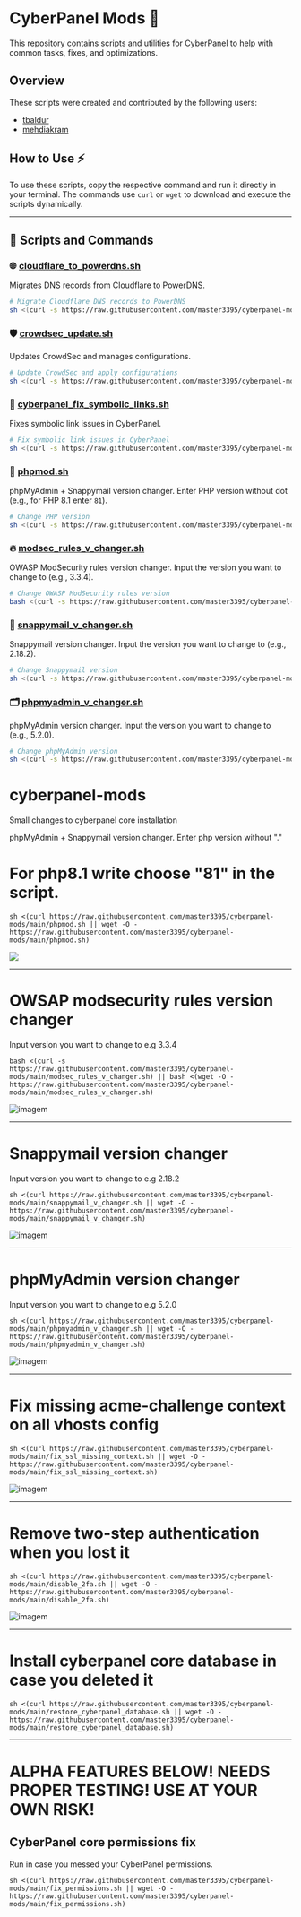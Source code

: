 # CyberPanel Mods 🚀

This repository contains scripts and utilities for CyberPanel to help with common tasks, fixes, and optimizations.

## Overview

These scripts were created and contributed by the following users:  
- [tbaldur](https://github.com/tbaldur)  
- [mehdiakram](https://github.com/mehdiakram)  

## How to Use ⚡

To use these scripts, copy the respective command and run it directly in your terminal. The commands use `curl` or `wget` to download and execute the scripts dynamically.

---

## 📜 Scripts and Commands

### 🌐 [cloudflare_to_powerdns.sh](https://github.com/master3395/cyberpanel-mods/blob/main/cloudflare_to_powerdns.sh)
Migrates DNS records from Cloudflare to PowerDNS.

```bash
# Migrate Cloudflare DNS records to PowerDNS
sh <(curl -s https://raw.githubusercontent.com/master3395/cyberpanel-mods/main/cloudflare_to_powerdns.sh || wget -qO - https://raw.githubusercontent.com/master3395/cyberpanel-mods/main/cloudflare_to_powerdns.sh)
```

### 🛡️ [crowdsec_update.sh](https://github.com/master3395/cyberpanel-mods/blob/main/crowdsec_update.sh)
Updates CrowdSec and manages configurations.

```bash
# Update CrowdSec and apply configurations
sh <(curl -s https://raw.githubusercontent.com/master3395/cyberpanel-mods/main/crowdsec_update.sh || wget -qO - https://raw.githubusercontent.com/master3395/cyberpanel-mods/main/crowdsec_update.sh)
```

### 🔗 [cyberpanel_fix_symbolic_links.sh](https://github.com/master3395/cyberpanel-mods/blob/main/cyberpanel_fix_symbolic_links.sh)
Fixes symbolic link issues in CyberPanel.

```bash
# Fix symbolic link issues in CyberPanel
sh <(curl -s https://raw.githubusercontent.com/master3395/cyberpanel-mods/main/cyberpanel_fix_symbolic_links.sh || wget -qO - https://raw.githubusercontent.com/master3395/cyberpanel-mods/main/cyberpanel_fix_symbolic_links.sh)
```

### 🔄 [phpmod.sh](https://github.com/master3395/cyberpanel-mods/blob/main/phpmod.sh)
phpMyAdmin + Snappymail version changer. Enter PHP version without dot (e.g., for PHP 8.1 enter `81`).

```bash
# Change PHP version
sh <(curl -s https://raw.githubusercontent.com/master3395/cyberpanel-mods/main/phpmod.sh || wget -qO - https://raw.githubusercontent.com/master3395/cyberpanel-mods/main/phpmod.sh)
```

### 🔥 [modsec_rules_v_changer.sh](https://github.com/master3395/cyberpanel-mods/blob/main/modsec_rules_v_changer.sh)
OWASP ModSecurity rules version changer. Input the version you want to change to (e.g., 3.3.4).

```bash
# Change OWASP ModSecurity rules version
bash <(curl -s https://raw.githubusercontent.com/master3395/cyberpanel-mods/main/modsec_rules_v_changer.sh) || bash <(wget -qO - https://raw.githubusercontent.com/master3395/cyberpanel-mods/main/modsec_rules_v_changer.sh)
```

### 📧 [snappymail_v_changer.sh](https://github.com/master3395/cyberpanel-mods/blob/main/snappymail_v_changer.sh)
Snappymail version changer. Input the version you want to change to (e.g., 2.18.2).

```bash
# Change Snappymail version
sh <(curl -s https://raw.githubusercontent.com/master3395/cyberpanel-mods/main/snappymail_v_changer.sh || wget -qO - https://raw.githubusercontent.com/master3395/cyberpanel-mods/main/snappymail_v_changer.sh)
```

### 🗂️ [phpmyadmin_v_changer.sh](https://github.com/master3395/cyberpanel-mods/blob/main/phpmyadmin_v_changer.sh)
phpMyAdmin version changer. Input the version you want to change to (e.g., 5.2.0).

```bash
# Change phpMyAdmin version
sh <(curl -s https://raw.githubusercontent.com/master3395/cyberpanel-mods/main/phpmyadmin_v_changer.sh || wget -qO - https://raw.githubusercontent.com/master3395/cyberpanel-mods/main/phpmyadmin_v_changer.sh)
```


# cyberpanel-mods
Small changes to cyberpanel core installation

phpMyAdmin + Snappymail version changer. Enter php version without "."

# For php8.1 write choose "81" in the script.
```
sh <(curl https://raw.githubusercontent.com/master3395/cyberpanel-mods/main/phpmod.sh || wget -O - https://raw.githubusercontent.com/master3395/cyberpanel-mods/main/phpmod.sh)
```
![](https://community.cyberpanel.net/uploads/default/original/2X/0/00feaa708386036ce807b7d7b67c57230f2dfe45.png)

______________________________
# OWSAP modsecurity rules version changer
Input version you want to change to e.g 3.3.4
```
bash <(curl -s https://raw.githubusercontent.com/master3395/cyberpanel-mods/main/modsec_rules_v_changer.sh) || bash <(wget -O - https://raw.githubusercontent.com/master3395/cyberpanel-mods/main/modsec_rules_v_changer.sh) 
```
![imagem](https://github.com/tbaldur/cyberpanel-mods/assets/97204751/a94ab169-6333-40ab-9e11-8632b38aba90)

______________________________

# Snappymail version changer
Input version you want to change to e.g 2.18.2
```
sh <(curl https://raw.githubusercontent.com/master3395/cyberpanel-mods/main/snappymail_v_changer.sh || wget -O - https://raw.githubusercontent.com/master3395/cyberpanel-mods/main/snappymail_v_changer.sh)
```
![imagem](https://user-images.githubusercontent.com/97204751/192609788-355a24ec-e0cf-407a-91b7-51bb4121e5f4.png)

______________________________
# phpMyAdmin version changer
Input version you want to change to e.g 5.2.0
```
sh <(curl https://raw.githubusercontent.com/master3395/cyberpanel-mods/main/phpmyadmin_v_changer.sh || wget -O - https://raw.githubusercontent.com/master3395/cyberpanel-mods/main/phpmyadmin_v_changer.sh)
```
![imagem](https://user-images.githubusercontent.com/97204751/208486782-a0205d4f-8698-4cdb-bad1-9f47e19bf5ba.png)

______________________________
# Fix missing acme-challenge context on all vhosts config
```
sh <(curl https://raw.githubusercontent.com/master3395/cyberpanel-mods/main/fix_ssl_missing_context.sh || wget -O - https://raw.githubusercontent.com/master3395/cyberpanel-mods/main/fix_ssl_missing_context.sh)
```
![imagem](https://user-images.githubusercontent.com/97204751/186309709-30e11069-4833-4d05-b118-d7ba55960b56.png)

_____________________________
# Remove two-step authentication when you lost it
```
sh <(curl https://raw.githubusercontent.com/master3395/cyberpanel-mods/main/disable_2fa.sh || wget -O - https://raw.githubusercontent.com/master3395/cyberpanel-mods/main/disable_2fa.sh)
```
![imagem](https://user-images.githubusercontent.com/97204751/186309709-30e11069-4833-4d05-b118-d7ba55960b56.png)

_____________________________
# Install cyberpanel core database in case you deleted it
```
sh <(curl https://raw.githubusercontent.com/master3395/cyberpanel-mods/main/restore_cyberpanel_database.sh || wget -O - https://raw.githubusercontent.com/master3395/cyberpanel-mods/main/restore_cyberpanel_database.sh)
```

______________________________
# ALPHA FEATURES BELOW! NEEDS PROPER TESTING! USE AT YOUR OWN RISK!
## CyberPanel core permissions fix

Run in case you messed your CyberPanel permissions. 
```
sh <(curl https://raw.githubusercontent.com/master3395/cyberpanel-mods/main/fix_permissions.sh || wget -O - https://raw.githubusercontent.com/master3395/cyberpanel-mods/main/fix_permissions.sh)
```
